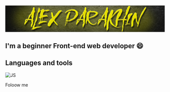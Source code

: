 ![header](<https://github.com/alexparakhin/alexparakhin/blob/main/assets/black%20(1).jpg>)

## I'm a beginner Front-end web developer 😄

## Languages and tools

![JS](https://img.shields.io/badge/-JavaScript-greenyellow?style=for-the-badge&logo=javascript)

Foloow me
